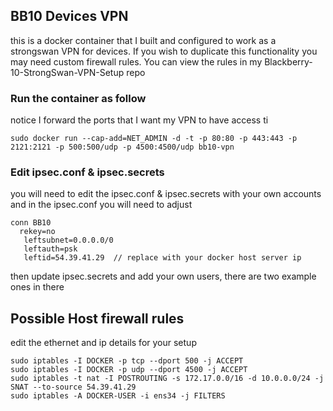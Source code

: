 
## BB10 Devices VPN 

this is a docker container that I built and configured to work as a strongswan VPN for devices. If you wish to duplicate this functionality you may need custom firewall rules. You can view the rules in my Blackberry-10-StrongSwan-VPN-Setup repo

### Run the container as follow
notice I forward the ports that I want my VPN to have access ti
```
sudo docker run --cap-add=NET_ADMIN -d -t -p 80:80 -p 443:443 -p 2121:2121 -p 500:500/udp -p 4500:4500/udp bb10-vpn

```
### Edit ipsec.conf & ipsec.secrets

you will need to edit the ipsec.conf & ipsec.secrets with your own accounts and in the ipsec.conf you will need to adjust

```
conn BB10
  rekey=no
   leftsubnet=0.0.0.0/0
   leftauth=psk
   leftid=54.39.41.29  // replace with your docker host server ip

```
then update ipsec.secrets and add your own users, there are two example ones in there 


## Possible Host firewall rules 

edit the ethernet and ip details for your setup
```
sudo iptables -I DOCKER -p tcp --dport 500 -j ACCEPT
sudo iptables -I DOCKER -p udp --dport 4500 -j ACCEPT
sudo iptables -t nat -I POSTROUTING -s 172.17.0.0/16 -d 10.0.0.0/24 -j SNAT --to-source 54.39.41.29
sudo iptables -A DOCKER-USER -i ens34 -j FILTERS
```